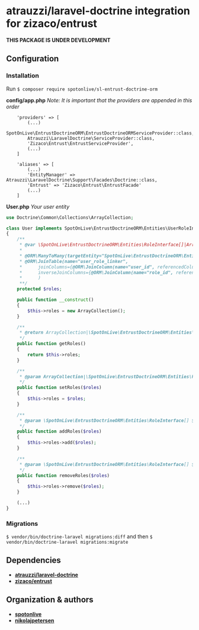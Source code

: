 # atrauzzi/laravel-doctrine integration for zizaco/entrust

**THIS PACKAGE IS UNDER DEVELOPMENT**

## Configuration

### Installation
Run `$ composer require spotonlive/sl-entrust-doctrine-orm`

**config/app.php**
*Note: It is important that the providers are appended in this order*
```
    'providers' => [
	    (...)
		SpotOnLive\EntrustDoctrineORM\EntrustDoctrineORMServiceProvider::class,
		Atrauzzi\LaravelDoctrine\ServiceProvider::class,
        'Zizaco\Entrust\EntrustServiceProvider',
	    (...)
	]

    'aliases' => [
	    (...)
        'EntityManager' => Atrauzzi\LaravelDoctrine\Support\Facades\Doctrine::class,
        'Entrust' => 'Zizaco\Entrust\EntrustFacade'
	    (...)
	]
```

**User.php**
*Your user entity*
```php
use Doctrine\Common\Collections\ArrayCollection;

class User implements SpotOnLive\EntrustDoctrineORM\Entities\UserRoleInterface
{
    /**
     * @var \SpotOnLive\EntrustDoctrineORM\Entities\RoleInterface[]|ArrayCollection
     *
     * @ORM\ManyToMany(targetEntity="SpotOnLive\EntrustDoctrineORM\Entities\Role")
     * @ORM\JoinTable(name="user_role_linker",
     *      joinColumns={@ORM\JoinColumn(name="user_id", referencedColumnName="id")},
     *      inverseJoinColumns={@ORM\JoinColumn(name="role_id", referencedColumnName="id", unique=true)}
     *      )
     **/
    protected $roles;

    public function __construct()
    {
        $this->roles = new ArrayCollection();
    }

    /**
     * @return ArrayCollection|\SpotOnLive\EntrustDoctrineORM\Entities\RoleInterface[]
     */
    public function getRoles()
    {
        return $this->roles;
    }

    /**
     * @param ArrayCollection|\SpotOnLive\EntrustDoctrineORM\Entities\RoleInterface[] $roles
     */
    public function setRoles($roles)
    {
        $this->roles = $roles;
    }

    /**
     * @param \SpotOnLive\EntrustDoctrineORM\Entities\RoleInterface[] $roles
     */
    public function addRoles($roles)
    {
        $this->roles->add($roles);
    }

    /**
     * @param \SpotOnLive\EntrustDoctrineORM\Entities\RoleInterface[] $roles
     */
    public function removeRoles($roles)
    {
        $this->roles->remove($roles);
    }

    (...)
}
```

### Migrations

`$ vendor/bin/doctrine-laravel migrations:diff` and then
`$ vendor/bin/doctrine-laravel migrations:migrate`

## Dependencies
* [**atrauzzi/laravel-doctrine**](https://github.com/atrauzzi/laravel-doctrine)
* [**zizaco/entrust**](https://github.com/Zizaco/entrust)

## Organization & authors
* [**spotonlive**](https://github.com/spotonlive)
* [**nikolajpetersen**](https://github.com/Nikolajpetersen)